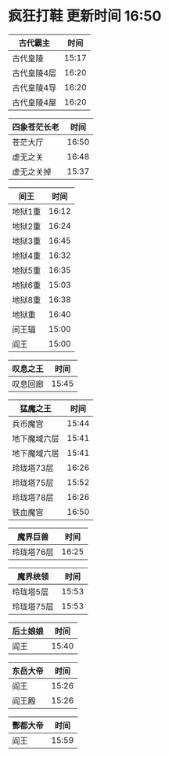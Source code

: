 # 疯狂打鞋 更新时间 16:50

| 古代霸主   | 时间    |
|--------|-------|
| 古代皇陵 | 15:17 |
| 古代皇陵4层 | 16:20 |
| 古代皇陵4导 | 16:20 |
| 古代皇陵4屋 | 16:20 |

| 四象苍茫长老   | 时间    |
|--------|-------|
| 苍茫大厅 | 16:50 |
| 虚无之关 | 16:48 |
| 虚无之关掉 | 15:37 |

| 间王   | 时间    |
|--------|-------|
| 地狱1重 | 16:12 |
| 地狱2重 | 16:24 |
| 地狱3重 | 16:45 |
| 地狱4重 | 16:32 |
| 地狱5重 | 16:35 |
| 地狱6重 | 15:03 |
| 地狱8重 | 16:38 |
| 地狱重 | 16:40 |
| 间王辐 | 15:00 |
| 阎王 | 15:00 |

| 叹息之王   | 时间    |
|--------|-------|
| 叹息回廊 | 15:45 |

| 猛魔之王   | 时间    |
|--------|-------|
| 兵币魔宫 | 15:44 |
| 地下魔域六层 | 15:41 |
| 地下魔域六居 | 15:41 |
| 玲珑塔73层 | 16:26 |
| 玲珑塔75层 | 15:52 |
| 玲珑塔78层 | 16:26 |
| 铁血魔宫 | 16:50 |

| 魔界巨兽   | 时间    |
|--------|-------|
| 玲珑塔76层 | 16:25 |

| 魔界统领   | 时间    |
|--------|-------|
| 玲珑塔5层 | 15:53 |
| 玲珑塔75层 | 15:53 |

| 后土娘娘   | 时间    |
|--------|-------|
| 阎王 | 15:40 |

| 东岳大帝   | 时间    |
|--------|-------|
| 阎王 | 15:26 |
| 阎王殿 | 15:26 |

| 酆都大帝   | 时间    |
|--------|-------|
| 阎王 | 15:59 |